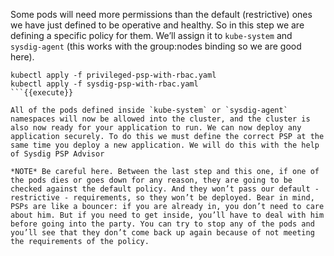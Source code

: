 Some pods will need more permissions than the default (restrictive) ones we have just defined to be operative and healthy. So in this step we are defining a specific policy for them. We’ll assign it to `kube-system` and `sysdig-agent` (this works with the group:nodes binding so we are good here).

```
kubectl apply -f privileged-psp-with-rbac.yaml
kubectl apply -f sysdig-psp-with-rbac.yaml
```{{execute}}

All of the pods defined inside `kube-system` or `sysdig-agent` namespaces will now be allowed into the cluster, and the cluster is also now ready for your application to run. We can now deploy any application securely. To do this we must define the correct PSP at the same time you deploy a new application. We will do this with the help of Sysdig PSP Advisor

*NOTE* Be careful here. Between the last step and this one, if one of the pods dies or goes down for any reason, they are going to be checked against the default policy. And they won’t pass our default - restrictive - requirements, so they won’t be deployed. Bear in mind, PSPs are like a bouncer: if you are already in, you don’t need to care about him. But if you need to get inside, you’ll have to deal with him before going into the party. You can try to stop any of the pods and you’ll see that they don’t come back up again because of not meeting the requirements of the policy.
